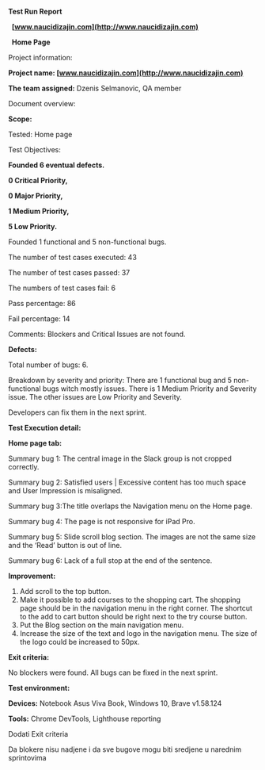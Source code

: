 ﻿**Test Run Report** 

` `**[www.naucidizajin.com](http://www.naucidizajin.com)** 

` `**Home Page**

Project information:

**Project name: [www.naucidizajin.com](http://www.naucidizajin.com)**

**The team assigned:** Dzenis Selmanovic, QA member

Document overview:

**Scope:**

Tested: Home page

Test Objectives:

**Founded 6 eventual defects.**

**0 Critical Priority,**

**0 Major Priority,**

**1 Medium Priority,**

**5 Low Priority.**

Founded 1 functional and 5 non-functional bugs.

The number of test cases executed: 43

The number of test cases passed: 37

The numbers of test cases fail: 6

Pass percentage: 86

Fail percentage: 14

Comments: Blockers and Critical Issues are not found.

**Defects:**

Total number of bugs: 6.

Breakdown by severity and priority: There are 1 functional bug and 5 non-functional bugs witch mostly issues. There is 1 Medium Priority and Severity issue. The other issues are Low Priority and Severity.

Developers can fix them in the next sprint.


**Test Execution detail:**

**Home page tab:**

Summary bug 1: The central image in the Slack group is not cropped correctly.

Summary bug 2: Satisfied users | Excessive content has too much space and User Impression is misaligned.

Summary bug 3:The title overlaps the Navigation menu on the Home page.

Summary bug 4: The page is not responsive for iPad Pro.

Summary bug 5: Slide scroll blog section. The images are not the same size and the ‘Read’ button is out of line.

Summary bug 6: Lack of a full stop at the end of the sentence.

**Improvement:** 

1. Add scroll to the top button.
1. Make it possible to add courses to the shopping cart. The shopping page should be in the navigation menu in the right corner. The shortcut to the add to cart button should be right next to the try course button.
1. Put the Blog section on the main navigation menu.
1. Increase the size of the text and logo in the navigation menu. The size of the logo could be increased to 50px.

**Exit criteria:** 

No blockers were found. All bugs can be fixed in the next sprint.

**Test environment:**

**Devices:** Notebook Asus Viva Book, Windows 10, Brave v1.58.124

**Tools:** Chrome DevTools, Lighthouse reporting


Dodati Exit criteria

Da blokere nisu nadjene i da sve bugove mogu biti sredjene u narednim sprintovima

